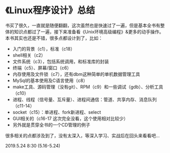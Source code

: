 
# 《Linux程序设计》总结
书买了很久，一直就是随便翻翻，这次虽然也是快速过了一遍，但是基本全书有整体的知识点都过了一遍，接下来准备看《Unix环境高级编程》&更多的动手操作。
本书其实也还是不错，很多点都设计到了，比如：
* 入门的背景（c1），标准（c18）
*  shell相关（c2）
*  文件系统（c3），包括系统调用，和标准库的封装
*  终端（c5）、屏幕/窗口（c6）
*  内存使用及文件锁（c7），还有dbm这种简单的单机数据管理工具
*  MySql的基本使用及C语言使用（c8）
*  make工具、源码管理（没有git）、RPM（c9）和一些调试（gdb）、分析工具（c10）
*  进程、线程（信号量、互斥量）、进程间通信：管道、共享内存、消息队列（c11-14）
*  socket（c15）：单进程、fork新进程、select
*  GUI相关的（c16-17 这次完全没看，这个使用相对比较少）
*  另外就是贯穿全书的一个CD管理的例子

很多相关的点都涉及到了，没有太深入，等深入学习、实战后在回头来看看吧...

2019.5.24 8:30   (5.16-5.24)
